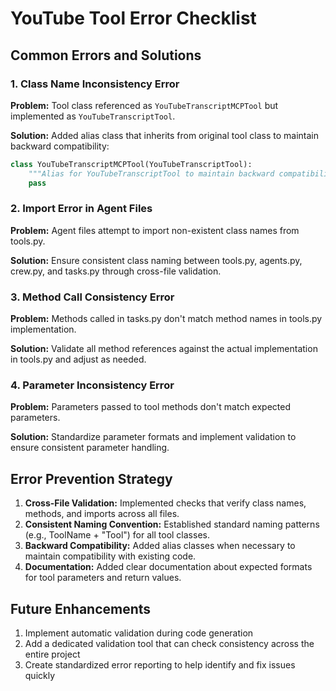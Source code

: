 # YouTube Tool Error Checklist

## Common Errors and Solutions

### 1. Class Name Inconsistency Error

**Problem:** Tool class referenced as `YouTubeTranscriptMCPTool` but implemented as `YouTubeTranscriptTool`.

**Solution:** Added alias class that inherits from original tool class to maintain backward compatibility:

```python
class YouTubeTranscriptMCPTool(YouTubeTranscriptTool):
    """Alias for YouTubeTranscriptTool to maintain backward compatibility."""
    pass
```

### 2. Import Error in Agent Files

**Problem:** Agent files attempt to import non-existent class names from tools.py.

**Solution:** Ensure consistent class naming between tools.py, agents.py, crew.py, and tasks.py through cross-file validation.

### 3. Method Call Consistency Error

**Problem:** Methods called in tasks.py don't match method names in tools.py implementation.

**Solution:** Validate all method references against the actual implementation in tools.py and adjust as needed.

### 4. Parameter Inconsistency Error

**Problem:** Parameters passed to tool methods don't match expected parameters.

**Solution:** Standardize parameter formats and implement validation to ensure consistent parameter handling.

## Error Prevention Strategy

1. **Cross-File Validation:** Implemented checks that verify class names, methods, and imports across all files.
2. **Consistent Naming Convention:** Established standard naming patterns (e.g., ToolName + "Tool") for all tool classes.
3. **Backward Compatibility:** Added alias classes when necessary to maintain compatibility with existing code.
4. **Documentation:** Added clear documentation about expected formats for tool parameters and return values.

## Future Enhancements

1. Implement automatic validation during code generation
2. Add a dedicated validation tool that can check consistency across the entire project
3. Create standardized error reporting to help identify and fix issues quickly 